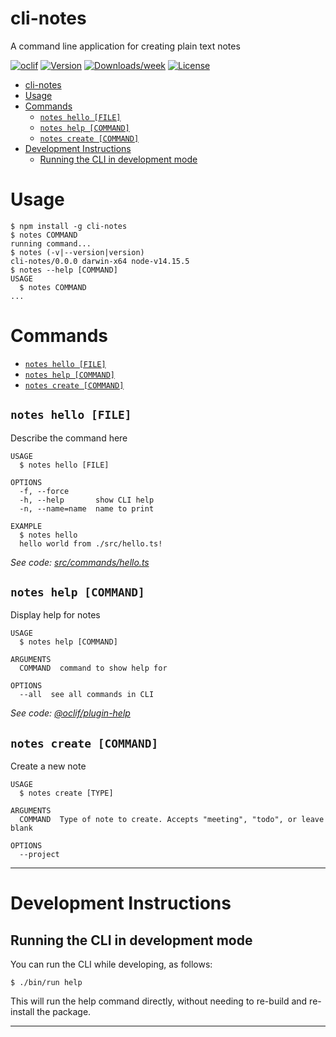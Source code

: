 # cli-notes

A command line application for creating plain text notes

[![oclif](https://img.shields.io/badge/cli-oclif-brightgreen.svg)](https://oclif.io)
[![Version](https://img.shields.io/npm/v/cli-notes.svg)](https://npmjs.org/package/cli-notes)
[![Downloads/week](https://img.shields.io/npm/dw/cli-notes.svg)](https://npmjs.org/package/cli-notes)
[![License](https://img.shields.io/npm/l/cli-notes.svg)](https://github.com/sean-gilmore/cli-notes/blob/master/package.json)

- [cli-notes](#cli-notes)
- [Usage](#usage)
- [Commands](#commands)
  - [`notes hello [FILE]`](#notes-hello-file)
  - [`notes help [COMMAND]`](#notes-help-command)
  - [`notes create [COMMAND]`](#notes-create-command)
- [Development Instructions](#development-instructions)
  - [Running the CLI in development mode](#running-the-cli-in-development-mode)

# Usage

```sh-session
$ npm install -g cli-notes
$ notes COMMAND
running command...
$ notes (-v|--version|version)
cli-notes/0.0.0 darwin-x64 node-v14.15.5
$ notes --help [COMMAND]
USAGE
  $ notes COMMAND
...
```
# Commands

* [`notes hello [FILE]`](#notes-hello-file)
* [`notes help [COMMAND]`](#notes-help-command)
* [`notes create [COMMAND]`](#notes-create-command)

## `notes hello [FILE]`

Describe the command here

```
USAGE
  $ notes hello [FILE]

OPTIONS
  -f, --force
  -h, --help       show CLI help
  -n, --name=name  name to print

EXAMPLE
  $ notes hello
  hello world from ./src/hello.ts!
```

_See code: [src/commands/hello.ts](https://github.com/sean-gilmore/cli-notes/blob/v0.0.0/src/commands/hello.ts)_

## `notes help [COMMAND]`

Display help for notes

```
USAGE
  $ notes help [COMMAND]

ARGUMENTS
  COMMAND  command to show help for

OPTIONS
  --all  see all commands in CLI
```

_See code: [@oclif/plugin-help](https://github.com/oclif/plugin-help/blob/v3.2.2/src/commands/help.ts)_

## `notes create [COMMAND]`

Create a new note

```
USAGE
  $ notes create [TYPE]

ARGUMENTS
  COMMAND  Type of note to create. Accepts "meeting", "todo", or leave blank

OPTIONS
  --project
```

-----------------

# Development Instructions

## Running the CLI in development mode

You can run the CLI while developing, as follows:

```sh-session
$ ./bin/run help
```

This will run the help command directly, without needing to re-build and re-install the package.

-----------------

